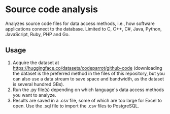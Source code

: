 # Source code analysis

Analyzes source code files for data access methods, i.e., how software applications connect to the database. Limited to C, C++, C#, Java, Python, JavaScript, Ruby, PHP and Go.

## Usage

1. Acquire the dataset at https://huggingface.co/datasets/codeparrot/github-code (downloading the dataset is the preferred method in the files of this repository, but you can also use a data stream to save space and bandwidth, as the dataset is several hundred GBs).
2. Run the .py file(s) depending on which language's data access methods you want to analyze.
3. Results are saved in a .csv file, some of which are too large for Excel to open. Use the .sql file to import the .csv files to PostgreSQL. 
